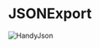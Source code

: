 JSONExport
==========

![HandyJson](https://raw.githubusercontent.com/OrganizationBin/JSONExport/master/screenshots/screenshot.png)
